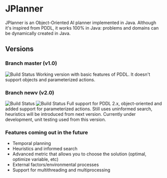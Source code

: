 # JPlanner
JPlanner is an Object-Oriented AI planner implemented in Java. Although it's inspired from PDDL, it works 100% in Java: problems and domains can be dynamically created in Java.

## Versions

### Branch master (v1.0)
![Build Status](https://img.shields.io/badge/build-passed-green.svg?style=flat-square)
Working version with basic features of PDDL. It doesn't support objects and parameterized actions.

### Branch newv (v2.0)
![Build Status](https://img.shields.io/badge/build-failed-red.svg?style=flat-square)
![Build Status](https://img.shields.io/badge/test-failed-red.svg?style=flat-square)
Full support for PDDL 2.x, object-oriented and added support for parameterized actions. Still uses uninformed search, heuristics will be introduced from next version. Currently under development, unit testing used from this version.

### Features coming out in the future
- Temporal planning
- Heuristics and informed search
- Advanced metric that allows you to choose the solution (optimal, optimize variable, etc)
- External factors/environmental processes
- Support for multithreading and multiprocessing
